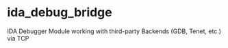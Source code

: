 # ida_debug_bridge
IDA Debugger Module working with third-party Backends (GDB, Tenet, etc.) via TCP
